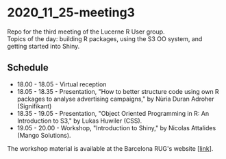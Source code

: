 # 2020_11_25-meeting3
Repo for the third meeting of the Lucerne R User group.  
Topics of the day: building R packages, using the S3 OO system, and getting started into Shiny.

## Schedule
- 18.00 - 18.05 - Virtual reception
- 18.05 - 18.35 - Presentation, "How to better structure code using own R packages to analyse advertising campaigns," by Nùria Duran Adroher (Signifikant)
- 18.35 - 19.05 - Presentation, "Object Oriented Programming in R: An Introduction to S3," by Lukas Huwiler (CSS).
- 19.05 - 20.00 - Workshop, "Introduction to Shiny," by Nicolas Attalides (Mango Solutions). 

The workshop material is available at the Barcelona RUG's website [[link](https://www.barcelonar.org/past_events.html)]. 
